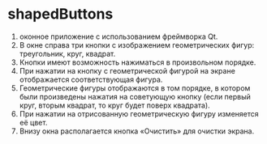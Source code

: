 # shapedButtons

1. оконное приложение с использованием фреймворка Qt.
2. В окне справа три кнопки с изображением геометрических фигур: треугольник, круг, квадрат.
3. Кнопки имеют возможность нажиматься в произвольном порядке.
4. При нажатии на кнопку с геометрической фигурой на экране отображается соответствующая фигура.
5. Геометрические фигуры отображаются в том порядке, в котором были произведены нажатия на советующую кнопку (если первый круг, вторым квадрат, то круг будет поверх квадрата). 
6. При нажатии на отрисованную геометрическую фигуру изменяется её цвет.
7. Внизу окна располагается кнопка «Очистить» для очистки экрана.
